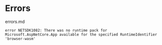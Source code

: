# Errors

errors.md

```
error NETSDK1082: There was no runtime pack for Microsoft.AspNetCore.App available for the specified RuntimeIdentifier 'browser-wasm'
```